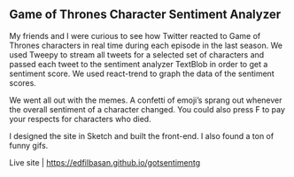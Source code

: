 
## Game of Thrones Character Sentiment Analyzer

My friends and I were curious to see how Twitter reacted to Game of Thrones characters in real time during each episode in the last season. We used Tweepy to stream all tweets for a selected set of characters and passed each tweet to the sentiment analyzer TextBlob in order to get a sentiment score. We used react-trend to graph the data of the sentiment scores.

We went all out with the memes. A confetti of emoji’s sprang out whenever the overall sentiment of a character changed. You could also press F to pay your respects for characters who died. 

I designed the site in Sketch and built the front-end. I also found a ton of funny gifs.

Live site | https://edfilbasan.github.io/gotsentimentg
